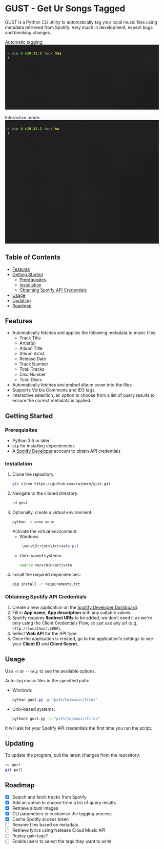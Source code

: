 # GUST - Get Ur Songs Tagged

GUST is a Python CLI utility to automatically tag your local music files using metadata retrieved from Spotify. Very much in development, expect bugs and breaking changes.

Automatic tagging:
![showcase](/static/showcase.gif)

Interactive mode:
![interactive](/static/showcase-interactive.gif)

## Table of Contents
- [Features](#features)
- [Getting Started](#getting-started)
  - [Prerequisites](#prerequisites)
  - [Installation](#installation)
  - [Obtaining Spotify API Credentials](#obtaining-spotify-api-credentials)
- [Usage](#usage)
- [Updating](#updating)
- [Roadmap](#roadmap)

## Features

- Automatically fetches and applies the following metadata to music files:
  - Track Title
  - Artist(s)
  - Album Title
  - Album Artist
  - Release Date
  - Track Number
  - Total Tracks
  - Disc Number
  - Total Discs
- Automatically fetches and embed album cover into the files
- Supports Vorbis Comments and ID3 tags.
- Interactive selection, an option to choose from a list of query results to ensure the correct metadata is applied.

## Getting Started

### Prerequisites

- Python 3.6 or later
- `pip` for installing dependencies
- A [Spotify Developer](https://developer.spotify.com) account to obtain API credentials

### Installation

1. Clone the repository:
   ```sh
   git clone https://github.com/rainmrn/gust.git
   ```
2. Navigate to the cloned directory:
   ```sh
   cd gust
   ```
3. Optionally, create a virtual environment:
   ```sh
   python -m venv venv
   ```
   Activate the virtual environment:
   - Windows:
     ```powershell
     .\venv\Scripts\Activate.ps1
     ```
   - Unix-based systems:
     ```sh
     source venv/bin/activate
     ```
4. Install the required dependencies:
   ```sh
   pip install -r requirements.txt
   ```

### Obtaining Spotify API Credentials

1. Create a new application on the [Spotify Developer Dashboard](https://developer.spotify.com/dashboard/create).
2. Fill in **App name**, **App description** with any suitable values.
3. Spotify requires **Redirect URIs** to be added, we don't need it as we're only using the Client Credentials Flow, so just use any url (e.g. `http://localhost:8080`).
4. Select **Web API** for the API type.
5. Once the application is created, go to the application's settings to see your **Client ID** and **Client Secret**.

## Usage

Use `-h` or `--help` to see the available options.

Auto-tag music files in the specified path:
- Windows:
    ```powershell
    python gust.py -p "path/to/music/files"
    ```
- Unix-based systems:
    ```sh
    python3 gust.py -p "path/to/music/files"
    ```

It will ask for your Spotify API credentials the first time you run the script.

## Updating

To update the program, pull the latest changes from the repository:
```sh
cd gust
git pull 
```

## Roadmap

- [x] Search and fetch tracks from Spotify
- [x] Add an option to choose from a list of query results
- [x] Retrieve album images
- [x] CLI parameters to customise the tagging process
- [x] Cache Spotify access token
- [ ] Rename files based on metadata
- [ ] Retrieve lyrics using Netease Cloud Music API
- [ ] Replay gain tags?
- [ ] Enable users to select the tags they want to write